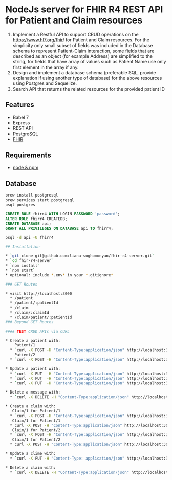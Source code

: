 # NodeJs server for FHIR R4 REST API for Patient and Claim resources

1. Implement a Restful API to support CRUD operations on the https://www.hl7.org/fhir/ for Patient and Claim resources. For the simplicity only small subset of fields was included in the Database schema to represent Patient-Claim interaction, some fields that are described as an object (for example Address) are simplified to the string, for fields that have array of values such as Patient Name use only first element in the array if any.
2. Design and implement a database schema (preferable SQL, provide explanation if using another type of database) for the above resources using Postgres and Sequelize.
3. Search API that returns the related resources for the provided patient ID

## Features

* Babel 7
* Express
* REST API
* PostgreSQL
* [FHIR](http://www.hl7.org/FHIR/index.html)

## Requirements

* [node & npm](https://nodejs.org/en/)

## Database

```bash
brew install postgresql
brew services start postgresql
psql postgres
```

```sql
CREATE ROLE fhirr4 WITH LOGIN PASSWORD 'password';
ALTER ROLE fhirr4 CREATEDB;
CREATE DATABASE api;
GRANT ALL PRIVILEGES ON DATABASE api TO fhirr4;
```

```bash
psql -d api -U fhirr4

## Installation

* `git clone git@github.com:liana-soghomonyan/fhir-r4-server.git`
* `cd fhir-r4-server`
* `npm install`
* `npm start`
* optional: include *.env* in your *.gitignore*

### GET Routes

* visit http://localhost:3000
  * /patient
  * /patient/:patientId
  * /claim
  * /claim/:claimId
  * /claim/patient/:patientId
### Beyond GET Routes

#### TEST CRUD APIs via CURL

* Create a patient with:
    Patient/1
  * `curl -X POST -H "Content-Type:application/json" http://localhost:3000/patient -d '{"resourceType": "Patient","birthDate": "2010-10-10","name": [{"use": "official","family": "Silver","given": ["Ben"]}], "gender": "other"}'`
    Patient/2
  * `curl -X POST -H "Content-Type:application/json" http://localhost:3000/patient -d '{"resourceType": "Patient","birthDate": "2009-10-09","name": [{"use": "official","family": "Donald","given": ["Duck"]}], "gender": "other"}'`

* Update a patient with:
  * `curl -X PUT  -H "Content-Type:application/json" http://localhost:3000/patient/1 -d '{"resourceType": "Patient","address": "Broadway 100, NY, NY"}'`
  * `curl -X PUT  -H "Content-Type:application/json" http://localhost:3000/patient/2 -d '{"resourceType": "Patient","address": "Broadway 219, NY, NY","gender": "male"}'`
  * `curl -X PUT  -H "Content-Type:application/json" http://localhost:3000/patient/2 -d '{"resourceType": "Patient","gender": "male"}'`

* Delete a message with:
  * `curl -X DELETE -H "Content-Type:application/json" http://localhost:3000/patient/2`

* Create a claim with:
   Claim/1 for Patient/1
  * `curl -X POST -H "Content-Type:application/json" http://localhost:3000/claim -d '{"resourceType": "Claim", "type": {"coding": [{"code": "vision"}]}, "use": "claim", "patient": {"reference": "Patient/1"}, "insurer": {"reference": "Organization/7"},"provider": {"reference": "Organization/1"}, "total": {"value": 100.57, "currency": "USD"}}'`
   Claim/1 for Patient/1
  * curl -X POST -H "Content-Type:application/json" http://localhost:3000/claim -d '{"resourceType": "Claim", "type": {"coding": [{"code": "oral"}]}, "use": "claim", "patient": {"reference": "Patient/1"}, "insurer": {"reference": "Organization/8"},"provider": {"reference": "Organization/2"}, "total": {"value": 200.57, "currency": "USD"}}'`
   Claim/1 for Patient/2
  * `curl -X POST -H "Content-Type:application/json" http://localhost:3000/claim -d '{"resourceType": "Claim", "type": {"coding": [{"code": "vision"}]}, "use": "claim", "patient": {"reference": "Patient/2"}, "insurer": {"reference": "Organization/7"},"provider": {"reference": "Organization/3"}, "total": {"value": 1000, "currency": "USD"}}'`
   Claim/1 for Patient/2
  * curl -X POST -H "Content-Type:application/json" http://localhost:3000/claim -d '{"resourceType": "Claim", "type": {"coding": [{"code": "oral"}]}, "use": "claim", "patient": {"reference": "Patient/2"}, "insurer": {"reference": "Organization/7"},"provider": {"reference": "Organization/3"}, "total": {"value": 2000, "currency": "USD"}}'`

* Update a clime with:
  * `curl -X PUT -H "Content-Type: application/json" http://localhost:3000/claim/1 -d '{"resourceType": "Claim", "type": {"coding": [{"code": "professional"}]}, "use": "preauthorization",  "insurer": {"reference": "Organization/8"},"provider": {"reference": "Organization/2"}, "total": {"value": 999, "currency": "USD"}}'`

* Delete a claim with:
  * `curl -X DELETE -H "Content-Type:application/json" http://localhost:3000/claim/2``

